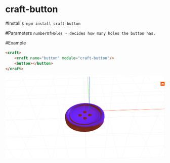 # craft-button

#Install
`$ npm install craft-button`

#Parameters
`numberOfHoles - decides how many holes the button has.`

#Example
```html
<craft>
	<craft name="button" module="craft-button"/>
	<button></button>
</craft>
```

![example](example.png)